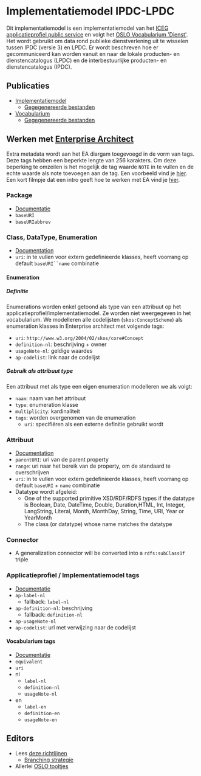 # Implementatiemodel IPDC-LPDC

Dit implementatiemodel is een implementatiemodel van
het [ICEG applicatieprofiel public service](https://belgif.github.io/thematic/models/public%20services/index_en.html)
en volgt het [OSLO Vocabularium 'Dienst'](https://data.vlaanderen.be/ns/dienst). Het wordt gebruikt om data
rond publieke dienstverlening uit te wisselen tussen IPDC (versie 3) en LPDC. Er wordt beschreven hoe er gecommuniceerd
kan worden vanuit en naar de
lokale producten- en dienstencatalogus (LPDC) en de interbestuurlijke producten- en dienstencatalogus (IPDC).

## Publicaties

- [Implementatiemodel](https://productencatalogus.data.vlaanderen.be/doc/implementatiemodel/ipdc-lpdc/)
    - [Gegegenereerde bestanden](https://github.com/Informatievlaanderen/data.vlaanderen.be-generated/tree/production/doc/implementatiemodel/ipdc-lpdc)
- [Vocabularium](https://productencatalogus.data.vlaanderen.be/ns/ipdc-lpdc/)
    - [Gegegenereerde bestanden](https://github.com/Informatievlaanderen/data.vlaanderen.be-generated/tree/production/ns/ipdc-lpdc)

## Werken met [Enterprise Architect](https://github.com/Informatievlaanderen/OSLO-EA-to-RDF)

Extra metadata wordt aan het EA diargam toegevoegd in de vorm van tags. Deze tags hebben een beperkte lengte van 256
karakters. Om deze beperking te omzeilen is het mogelijk de tag waarde `NOTE` in te vullen en de echte waarde als note
toevoegen aan de tag. Een voorbeeld vind
je [hier](https://github.com/Informatievlaanderen/OSLO-EA-to-RDF/blob/multilingual/Example.md). Een kort filmpje dat een
intro geeft hoe te werken met EA vind
je [hier](https://vlaamseoverheid.sharepoint.com/:v:/r/sites/informatie_vlaanderen/afdeling_informatiekanalen/MBPWP/PMBPWP_InformerenOpMaat/Enterprise%20Architect/Enterprise%20Architect%20uitlegske.mov?csf=1&web=1&e=JaXlmu).

### Package

- [Documentatie](https://github.com/Informatievlaanderen/OSLO-EA-to-RDF?tab=readme-ov-file#package)
- `baseURI`
- `baseURIabbrev`

### Class, DataType, Enumeration

- [Documentation](https://github.com/Informatievlaanderen/OSLO-EA-to-RDF?tab=readme-ov-file#class-datatype--enumeration)
- `uri`: in te vullen voor extern gedefinieerde klasses, heeft voorrang op default `baseURI``name` combinatie

#### Enumeration

##### Definitie

Enumerations worden enkel getoond als type van een attribuut op het applicatieprofiel/implementatiemodel. Ze worden niet
weergegeven in het vocabularium.
We modelleren alle codelijsten (`skos:ConceptScheme`) als enumeration klasses in Enterprise architect met volgende tags:

- `uri`: `http://www.w3.org/2004/02/skos/core#Concept`
- `definition-nl`: beschrijving + owner
- `usageNote-nl`: geldige waardes
- `ap-codelist`: link naar de codelijst

##### Gebruik als attribuut type

Een attribuut met als type een eigen enumeration modelleren we als volgt:

- `naam`: naam van het attribuut
- `type`: enumeration klasse
- `multiplicity`: kardinaliteit
- `tags`: worden overgenomen van de enumeration
  - `uri`: specifiëren als een externe definitie gebruikt wordt

### Attribuut

- [Documentation](https://github.com/Informatievlaanderen/OSLO-EA-to-RDF?tab=readme-ov-file#attribute)
- `parentURI`: uri van de parent property
- `range`: uri naar het bereik van de property, om de standaard te overschrijven
- `uri`: in te vullen voor extern gedefinieerde klasses, heeft voorrang op default `baseURI` + `name` combinatie
- Datatype wordt afgeleid:
    - One of the supported primitive XSD/RDF/RDFS types if the datatype is Boolean, Date, DateTime, Double,
      Duration,HTML, Int, Integer, LangString, Literal, Month, MonthDay, String, Time, URI, Year or YearMonth
    - The class (or datatype) whose name matches the datatype

### Connector

- A generalization connector will be converted into a `rdfs:subClassOf` triple

### Applicatieprofiel / Implementatiemodel tags

- [Documentatie](https://github.com/Informatievlaanderen/OSLO-EA-to-RDF/blob/multilingual/OSLO-configuration.md#application-profile-terms)
- `ap-label-nl`
    - fallback: `label-nl`
- `ap-definition-nl`: beschrijving
    - fallback: `definition-nl`
- `ap-usageNote-nl`
- `ap-codelist`: url met verwijzing naar de codelijst

#### Vocabularium tags

- [Documentatie](https://github.com/Informatievlaanderen/OSLO-EA-to-RDF/blob/multilingual/OSLO-configuration.md#core-vocabulary-terms)
- `equivalent`
- `uri`
- nl
    - `label-nl`
    - `definition-nl`
    - `usageNote-nl`
- en
    - `label-en`
    - `definition-en`
    - `usageNote-en`

## Editors

- Lees [deze richtlijnen](https://github.com/Informatievlaanderen/OSLO-toolchain/blob/master/doc-user/README.md)
    - [Branching strategie](https://github.com/Informatievlaanderen/OSLO-toolchain/blob/master/doc-user/thema-repo-versiecontrole.md)
- Allerlei [OSLO tooltjes](https://github.com/Informatievlaanderen/OSLO-allerleiTooltjes/blob/master/README.md)